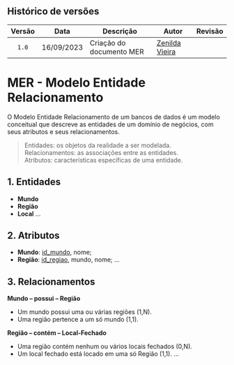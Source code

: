 ## Histórico de versões

| Versão |    Data    | Descrição                | Autor                                              | Revisão |
| :----: | :--------: | ------------------------ | -------------------------------------------------- | ------- |
| `1.0`  | 16/09/2023 | Criação do documento MER | [Zenilda Vieira](https://github.com/ZenildaVieira) |         |

# MER - Modelo Entidade Relacionamento

O Modelo Entidade Relacionamento de um bancos de dados é um modelo conceitual que descreve as entidades de um domínio de negócios, com seus atributos e seus relacionamentos.

> Entidades: os objetos da realidade a ser modelada.<br>
> Relacionamentos: as associações entre as entidades.<br>
> Atributos: características específicas de uma entidade.<br>

## 1. Entidades

- **Mundo**
- **Região**
- **Local**
...

## 2. Atributos

- **Mundo**: <ins>id_mundo</ins>, nome;
- **Região**: <ins>id_regiao</ins>, mundo, nome;
...


## 3. Relacionamentos

**Mundo – possui – Região**

- Um mundo possui uma ou várias regiões (1,N).<br>
- Uma região pertence a um só mundo (1,1).

**Região – contém – Local-Fechado**

- Uma região contém nenhum ou vários locais fechados (0,N).<br>
- Um local fechado está locado em uma só Região (1,1).
...